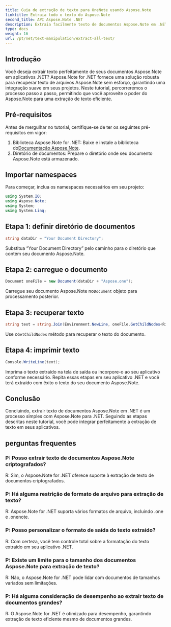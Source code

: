 ```yaml
---
title: Guia de extração de texto para OneNote usando Aspose.Note
linktitle: Extraia todo o texto do Aspose.Note
second_title: API Aspose.Note .NET
description: Extraia facilmente texto de documentos Aspose.Note em .NET com Aspose.Note para .NET. Siga nosso guia passo a passo para uma integração perfeita.
type: docs
weight: 16
url: /pt/net/text-manipulation/extract-all-text/
---
```

## Introdução
Você deseja extrair texto perfeitamente de seus documentos Aspose.Note em aplicativos .NET? Aspose.Note for .NET fornece uma solução robusta para recuperar texto de arquivos Aspose.Note sem esforço, garantindo uma integração suave em seus projetos. Neste tutorial, percorreremos o processo passo a passo, permitindo que você aproveite o poder do Aspose.Note para uma extração de texto eficiente.
## Pré-requisitos
Antes de mergulhar no tutorial, certifique-se de ter os seguintes pré-requisitos em vigor:
1.  Biblioteca Aspose.Note for .NET: Baixe e instale a biblioteca do[Documentação Aspose.Note](https://reference.aspose.com/note/net/).
2. Diretório de documentos: Prepare o diretório onde seu documento Aspose.Note está armazenado.
## Importar namespaces
Para começar, inclua os namespaces necessários em seu projeto:
```csharp
using System.IO;
using Aspose.Note;
using System;
using System.Linq;
```
## Etapa 1: definir diretório de documentos
```csharp
string dataDir = "Your Document Directory";
```
Substitua “Your Document Directory” pelo caminho para o diretório que contém seu documento Aspose.Note.
## Etapa 2: carregue o documento
```csharp
Document oneFile = new Document(dataDir + "Aspose.one");
```
Carregue seu documento Aspose.Note no`Document` objeto para processamento posterior.
## Etapa 3: recuperar texto
```csharp
string text = string.Join(Environment.NewLine, oneFile.GetChildNodes<RichText>().Select(e => e.Text)) + Environment.NewLine;
```
 Use o`GetChildNodes` método para recuperar o texto do documento.
## Etapa 4: imprimir texto
```csharp
Console.WriteLine(text);
```
Imprima o texto extraído na tela de saída ou incorpore-o ao seu aplicativo conforme necessário.
Repita essas etapas em seu aplicativo .NET e você terá extraído com êxito o texto do seu documento Aspose.Note.
## Conclusão
Concluindo, extrair texto de documentos Aspose.Note em .NET é um processo simples com Aspose.Note para .NET. Seguindo as etapas descritas neste tutorial, você pode integrar perfeitamente a extração de texto em seus aplicativos.
## perguntas frequentes
### P: Posso extrair texto de documentos Aspose.Note criptografados?
R: Sim, o Aspose.Note for .NET oferece suporte à extração de texto de documentos criptografados.
### P: Há alguma restrição de formato de arquivo para extração de texto?
R: Aspose.Note for .NET suporta vários formatos de arquivo, incluindo .one e .onenote.
### P: Posso personalizar o formato de saída do texto extraído?
R: Com certeza, você tem controle total sobre a formatação do texto extraído em seu aplicativo .NET.
### P: Existe um limite para o tamanho dos documentos Aspose.Note para extração de texto?
R: Não, o Aspose.Note for .NET pode lidar com documentos de tamanhos variados sem limitações.
### P: Há alguma consideração de desempenho ao extrair texto de documentos grandes?
R: O Aspose.Note for .NET é otimizado para desempenho, garantindo extração de texto eficiente mesmo de documentos grandes.